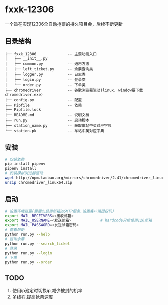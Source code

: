 fxxk-12306
==============================================
一个旨在实现12306全自动抢票的持久项目会，后续不断更新

## 目录结构
    ├── fxxk_12306              -- 主要功能入口
    │   ├── __init__.py
    |   ├── common.py           -- 通用方法
    │   ├── left_ticket.py      -- 余票查询类
    │   ├── logger.py           -- 日志类
    │   ├── login.py            -- 登录类
    |   └── order.py            -- 下单类
    ├── chromedriver            -- 谷歌浏览器驱动(linux, window要下载chromedriver.exe)
    ├── config.py               -- 配置
    ├── Pipfile                 -- 依赖
    ├── Pipfile.lock
    ├── README.md               -- 说明文档
    ├── run.py                  -- 启动脚本
    ├── station_name.py         -- 获取车站中英对应字典
    └── station.pk              -- 车站中英对应字典
    

## 安装
```bash
# 安装依赖
pip install pipenv
pipenv install
# 安装模拟浏览器驱动
wget http://npm.taobao.org/mirrors/chromedriver/2.41/chromedriver_linux64.zip
unzip chromedriver_linux64.zip
```


## 启动
```bash
# 设置环境变量(需要先启用邮箱的SMTP服务,设置客户端授权码)
export MAIL_RECEIVERS=<接收邮箱>
export MAIL_USERNAME=<发送邮箱>             # hardcode只能使用126邮箱
export MAIL_PASSWORD=<发送邮箱密码>
# 查看帮助
python run.py --help
# 查询余票
python run.py --search_ticket
# 登录
python run.py --login
# 下单
python run.py --order
```

## TODO
1. 使用ip池定时切换ip,减少被封的机率
2. 多线程,提高抢票速度